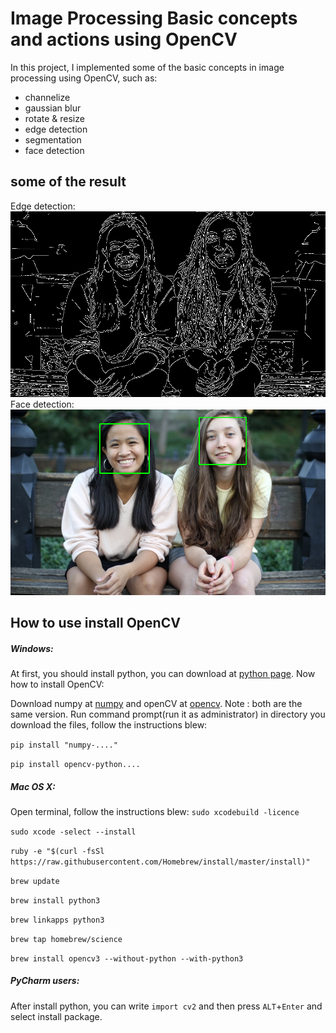 # Image Processing Basic concepts and actions using OpenCV
In this project, I implemented some of the basic concepts in image processing using OpenCV, such as:
- channelize
- gaussian blur
- rotate & resize
- edge detection
- segmentation
- face detection

## some of the result
Edge detection:
![picture](images/edges.png)
Face detection:
![picture](images/face.png)
## How to use install OpenCV
##### Windows:
At first, you should install python, you can download at [python page](https://python.org/). Now how to install OpenCV:

Download numpy at [numpy](https://www.lfd.uci.edu/~gohlke/pythonlibs/#numpy) and openCV at [opencv](https://www.lfd.uci.edu/~gohlke/pythonlibs/#opencv).
Note : both are the same version.
Run command prompt(run it as administrator) in directory you download the files, follow the instructions blew:

`pip install "numpy-...."`

`pip install opencv-python....`

##### Mac OS X:
Open terminal, follow the instructions blew:
`sudo xcodebuild -licence`

`sudo xcode -select --install`

`ruby -e "$(curl -fsSl https://raw.githubusercontent.com/Homebrew/install/master/install)"`

`brew update`

`brew install python3`

`brew linkapps python3`

`brew tap homebrew/science`

`brew install opencv3 --without-python --with-python3`

##### PyCharm users:
After install python, you can write `import cv2` and then press `ALT`+`Enter` and select install package.

